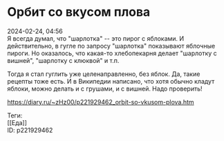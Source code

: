 Орбит со вкусом плова
======================

   
 2024-02-24, 04:56   
  Я всегда думал, что "шарлотка" -- это пирог с яблоками. И действительно, в гугле по запросу "шарлотка" показывают яблочные пироги. Но оказалось, что какая-то хлебопекарня делает "шарлотку с вишней", "шарлотку с клюквой" и т.п.   
   
 Тогда я стал гуглить уже целенаправленно, без яблок. Да, такие рецепты тоже есть. И в Википедии написано, что хотя обычно кладут яблоки, можно делать и с грушами, и с вишней. Надо проверить!   
    
 <https://diary.ru/~zHz00/p221929462_orbit-so-vkusom-plova.htm>   
   
 Теги:   
 [[Еда]]   
 ID: p221929462